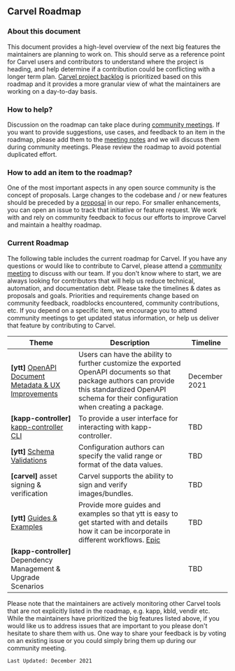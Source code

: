 ## Carvel Roadmap

### About this document
This document provides a high-level overview of the next big features the maintainers are planning to work on. This should serve as a reference point for Carvel users and contributors to understand where the project is heading, and help determine if a contribution could be conflicting with a longer term plan. [Carvel project backlog](https://app.zenhub.com/workspaces/carvel-backlog-6013063a24147d0011410709/) is prioritized based on this roadmap and it provides a more granular view of what the maintainers are working on a day-to-day basis.  

### How to help?
Discussion on the roadmap can take place during [community meetings](https://carvel.dev/community/). If you want to provide suggestions, use cases, and feedback to an item in the roadmap, please add them to the [meeting notes](https://hackmd.io/F7g3RT2hR3OcIh-Iznk2hw) and we will discuss them during community meetings. Please review the roadmap to avoid potential duplicated effort.

### How to add an item to the roadmap?
One of the most important aspects in any open source community is the concept of proposals. Large changes to the codebase and / or new features should be preceded by a [proposal](https://github.com/vmware-tanzu/carvel-community/tree/develop/proposals) in our repo.
For smaller enhancements, you can open an issue to track that initiative or feature request.
We work with and rely on community feedback to focus our efforts to improve Carvel and maintain a healthy roadmap.

### Current Roadmap
The following table includes the current roadmap for Carvel. If you have any questions or would like to contribute to Carvel, please attend a [community meeting](https://carvel.dev/community/) to discuss with our team. If you don't know where to start, we are always looking for contributors that will help us reduce technical, automation, and documentation debt.
Please take the timelines & dates as proposals and goals. Priorities and requirements change based on community feedback, roadblocks encountered, community contributions, etc. If you depend on a specific item, we encourage you to attend community meetings to get updated status information, or help us deliver that feature by contributing to Carvel.

|Theme|Description|Timeline|
|---|---|---|
|**[ytt]** [OpenAPI Document Metadata & UX Improvements](https://app.zenhub.com/workspaces/carvel-backlog-6013063a24147d0011410709/issues/vmware-tanzu/carvel-ytt/512) | Users can have the ability to further customize the exported OpenAPI documents so that package authors can provide this standardized OpenAPI schema for their configuration when creating a package. | December 2021 |
|**[kapp-controller]** [kapp-controller CLI](https://github.com/vmware-tanzu/carvel-kapp-controller/issues/412) | To provide a user interface for interacting with kapp-controller. |TBD|
|**[ytt]** [Schema Validations](https://hackmd.io/pODV3wzbT56MbQTxbQOOKQ#Part-7-Validating-Documents)|Configuration authors can specify the valid range or format of the data values. |TBD|
|**[carvel]** asset signing & verification | Carvel supports the ability to sign and verify images/bundles. |TBD|
|**[ytt]** [Guides & Examples](https://github.com/vmware-tanzu/carvel-ytt/issues/314) | Provide more guides and examples so that ytt is easy to get started with and details how it can be incorporate in different workflows. [Epic](https://app.zenhub.com/workspaces/carvel-backlog-6013063a24147d0011410709/board?epics=173207060_314&filterLogic=any&repos=173207060) | TBD |
|**[kapp-controller]** Dependency Management & Upgrade Scenarios |  | TBD |

Please note that the maintainers are actively monitoring other Carvel tools that are not explicitly listed in the roadmap, e.g. kapp, kbld, vendir etc. While the maintainers have prioritized the big features listed above, if you would like us to address issues that are important to you please don't hesitate to share them with us. One way to share your feedback is by voting on an existing issue or you could simply bring them up during our community meeting.

`Last Updated: December 2021`
